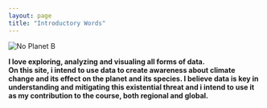 ```yaml
---
layout: page
title: "Introductory Words"
---
```


![No Planet B](https://www.ugent.be/img/dcom/tijdelijke-beelden/klimaatprotest.jpg)

**I love exploring, analyzing and visualing all forms of data.  
On this site, i intend to use data to create awareness about
climate change and its effect on the planet and its species.
I believe data is key in understanding and mitigating this existential threat
and i intend to use it as my contribution to the course, both regional and global.**



